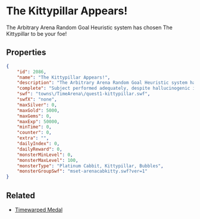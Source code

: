 # The Kittypillar Appears!

The Arbitrary Arena Random Goal Heuristic system has chosen The Kittypillar to be your foe!

## Properties

```json
{
    "id": 2086,
    "name": "The Kittypillar Appears!",
    "description": "The Arbitrary Arena Random Goal Heuristic system has chosen The Kittypillar to be your foe!",
    "complete": "Subject performed adequately, despite hallucinogenic influence.",
    "swf": "towns\/TimeArena\/quest1-kittypillar.swf",
    "swfX": "none",
    "maxSilver": 0,
    "maxGold": 5000,
    "maxGems": 0,
    "maxExp": 50000,
    "minTime": 0,
    "counter": 0,
    "extra": "",
    "dailyIndex": 0,
    "dailyReward": 0,
    "monsterMinLevel": 0,
    "monsterMaxLevel": 100,
    "monsterType": "Platinum Cabbit, Kittypillar, Bubbles",
    "monsterGroupSwf": "mset-arenacabkitty.swf?ver=1"
}
```

## Related

- [Timewarped Medal](../items/18514-timewarped-medal.md)

